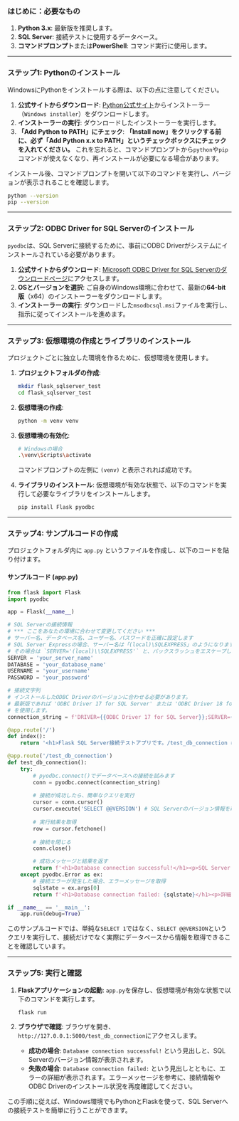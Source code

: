 ### はじめに：必要なもの

1.  **Python 3.x**: 最新版を推奨します。
2.  **SQL Server**: 接続テストに使用するデータベース。
3.  **コマンドプロンプト**または**PowerShell**: コマンド実行に使用します。

-----

### ステップ1: Pythonのインストール

WindowsにPythonをインストールする際は、以下の点に注意してください。

1.  **公式サイトからダウンロード**: [Python公式サイト](https://www.python.org/downloads/windows/)からインストーラー（`Windows installer`）をダウンロードします。
2.  **インストーラーの実行**: ダウンロードしたインストーラーを実行します。
3.  **「Add Python to PATH」にチェック**: **「Install now」をクリックする前に、必ず「Add Python x.x to PATH」というチェックボックスにチェックを入れてください。** これを忘れると、コマンドプロンプトから`python`や`pip`コマンドが使えなくなり、再インストールが必要になる場合があります。

インストール後、コマンドプロンプトを開いて以下のコマンドを実行し、バージョンが表示されることを確認します。

```bash
python --version
pip --version
```

-----

### ステップ2: ODBC Driver for SQL Serverのインストール

`pyodbc`は、SQL Serverに接続するために、事前にODBC Driverがシステムにインストールされている必要があります。

1.  **公式サイトからダウンロード**: [Microsoft ODBC Driver for SQL Serverのダウンロードページ](https://learn.microsoft.com/ja-jp/sql/connect/odbc/download-odbc-driver-for-sql-server?view=sql-server-ver16)にアクセスします。
2.  **OSとバージョンを選択**: ご自身のWindows環境に合わせて、最新の**64-bit版**（x64）のインストーラーをダウンロードします。
3.  **インストーラーの実行**: ダウンロードした`msodbcsql.msi`ファイルを実行し、指示に従ってインストールを進めます。

-----

### ステップ3: 仮想環境の作成とライブラリのインストール

プロジェクトごとに独立した環境を作るために、仮想環境を使用します。

1.  **プロジェクトフォルダの作成**:

    ```bash
    mkdir flask_sqlserver_test
    cd flask_sqlserver_test
    ```

2.  **仮想環境の作成**:

    ```bash
    python -m venv venv
    ```

3.  **仮想環境の有効化**:

    ```bash
    # Windowsの場合
    .\venv\Scripts\activate
    ```

    コマンドプロンプトの左側に `(venv)` と表示されれば成功です。

4.  **ライブラリのインストール**:
    仮想環境が有効な状態で、以下のコマンドを実行して必要なライブラリをインストールします。

    ```bash
    pip install Flask pyodbc
    ```

-----

### ステップ4: サンプルコードの作成

プロジェクトフォルダ内に `app.py` というファイルを作成し、以下のコードを貼り付けます。

#### **サンプルコード (app.py)**

```python
from flask import Flask
import pyodbc

app = Flask(__name__)

# SQL Serverの接続情報
# *** ここをあなたの環境に合わせて変更してください ***
# サーバー名、データベース名、ユーザー名、パスワードを正確に設定します
# SQL Server Expressの場合、サーバー名は「(local)\SQLEXPRESS」のようになります。
# その場合は `SERVER='(local)\\SQLEXPRESS'` と、バックスラッシュをエスケープしてください。
SERVER = 'your_server_name'
DATABASE = 'your_database_name'
USERNAME = 'your_username'
PASSWORD = 'your_password'

# 接続文字列
# インストールしたODBC Driverのバージョンに合わせる必要があります。
# 最新版であれば 'ODBC Driver 17 for SQL Server' または 'ODBC Driver 18 for SQL Server'
# を使用します。
connection_string = f'DRIVER={{ODBC Driver 17 for SQL Server}};SERVER={SERVER};DATABASE={DATABASE};UID={USERNAME};PWD={PASSWORD}'

@app.route('/')
def index():
    return '<h1>Flask SQL Server接続テストアプリです。/test_db_connection にアクセスしてください。</h1>'

@app.route('/test_db_connection')
def test_db_connection():
    try:
        # pyodbc.connect()でデータベースへの接続を試みます
        conn = pyodbc.connect(connection_string)
        
        # 接続が成功したら、簡単なクエリを実行
        cursor = conn.cursor()
        cursor.execute('SELECT @@VERSION') # SQL Serverのバージョン情報を取得するクエリ
        
        # 実行結果を取得
        row = cursor.fetchone()
        
        # 接続を閉じる
        conn.close()

        # 成功メッセージと結果を返す
        return f'<h1>Database connection successful!</h1><p>SQL Server Version: {row[0]}</p>'
    except pyodbc.Error as ex:
        # 接続エラーが発生した場合、エラーメッセージを取得
        sqlstate = ex.args[0]
        return f'<h1>Database connection failed: {sqlstate}</h1><p>詳細: {ex}</p>'

if __name__ == '__main__':
    app.run(debug=True)
```

このサンプルコードでは、単純な`SELECT 1`ではなく、`SELECT @@VERSION`というクエリを実行して、接続だけでなく実際にデータベースから情報を取得できることを確認しています。

-----

### ステップ5: 実行と確認

1.  **Flaskアプリケーションの起動**:
    `app.py`を保存し、仮想環境が有効な状態で以下のコマンドを実行します。

    ```bash
    flask run
    ```

2.  **ブラウザで確認**:
    ブラウザを開き、`http://127.0.0.1:5000/test_db_connection`にアクセスします。

      * **成功の場合**:
        `Database connection successful!` という見出しと、SQL Serverのバージョン情報が表示されます。
      * **失敗の場合**:
        `Database connection failed:` という見出しとともに、エラーの詳細が表示されます。エラーメッセージを参考に、接続情報やODBC Driverのインストール状況を再度確認してください。

この手順に従えば、Windows環境でもPythonとFlaskを使って、SQL Serverへの接続テストを簡単に行うことができます。
